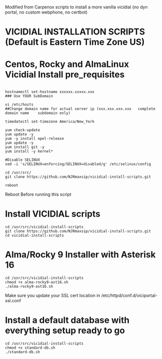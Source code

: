 Modified from Carpenox scripts to install a more vanilla vicidial (no dyn portal, no custom webphone, no certbot)

# VICIDIAL INSTALLATION SCRIPTS (Default is Eastern Time Zone US)
# Centos, Rocky and AlmaLinux Vicidial Install pre_requisites 

```

hostnamectl set-hostname xxxxxx.xxxxx.xxx
### Use YOUR SubDomain

vi /etc/hosts
##Change domain name for actual server ip (xxx.xxx.xxx.xxx   complete domain name    subdomain only)

timedatectl set-timezone America/New_York

yum check-update
yum update -y
yum -y install epel-release
yum update -y
yum install git -y
yum install -y kernel*

#Disable SELINUX
sed -i 's/SELINUX=enforcing/SELINUX=disabled/g' /etc/selinux/config    

cd /usr/src/
git clone https://github.com/NJRmaxsip/vicidial-install-scripts.git

reboot

````
  Reboot Before running this script

# Install VICIDIAL scripts

```
cd /usr/src/vicidial-install-scripts
git clone https://github.com/NJRmaxsip/vicidial-install-scripts.git
cd vicidial-install-scripts
```



# Alma/Rocky 9 Installer with Asterisk 16

```
cd /usr/src/vicidial-install-scripts
chmod +x alma-rocky9-ast16.sh
./alma-rocky9-ast16.sh
```

Make sure you update your SSL cert location in /etc/httpd/conf.d/viciportal-ssl.conf


# Install a default database with everything setup ready to go

```
cd /usr/src/vicidial-install-scripts
chmod +x standard-db.sh
./standard-db.sh
```



